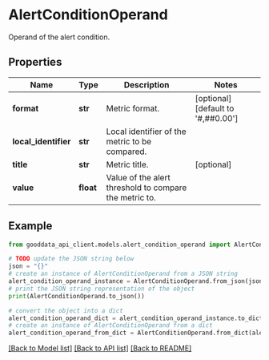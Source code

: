 # AlertConditionOperand

Operand of the alert condition.

## Properties

Name | Type | Description | Notes
------------ | ------------- | ------------- | -------------
**format** | **str** | Metric format. | [optional] [default to '#,##0.00']
**local_identifier** | **str** | Local identifier of the metric to be compared. | 
**title** | **str** | Metric title. | [optional] 
**value** | **float** | Value of the alert threshold to compare the metric to. | 

## Example

```python
from gooddata_api_client.models.alert_condition_operand import AlertConditionOperand

# TODO update the JSON string below
json = "{}"
# create an instance of AlertConditionOperand from a JSON string
alert_condition_operand_instance = AlertConditionOperand.from_json(json)
# print the JSON string representation of the object
print(AlertConditionOperand.to_json())

# convert the object into a dict
alert_condition_operand_dict = alert_condition_operand_instance.to_dict()
# create an instance of AlertConditionOperand from a dict
alert_condition_operand_from_dict = AlertConditionOperand.from_dict(alert_condition_operand_dict)
```
[[Back to Model list]](../README.md#documentation-for-models) [[Back to API list]](../README.md#documentation-for-api-endpoints) [[Back to README]](../README.md)


